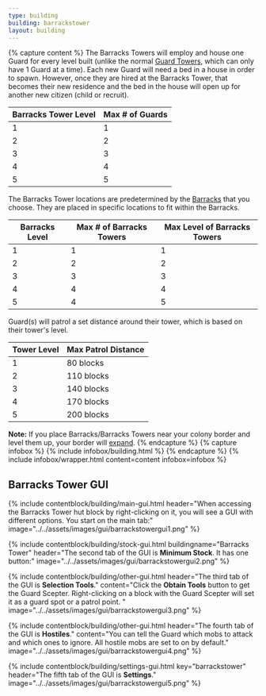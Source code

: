 ```yaml
---
type: building
building: barrackstower
layout: building
---
```

{% capture content %}
The Barracks Towers will employ and house one Guard for every level built (unlike the normal [Guard Towers](../../source/buildings/guardtower), which can only have 1 Guard at a time). Each new Guard will need a bed in a house in order to spawn. However, once they are hired at the Barracks Tower, that becomes their new residence and the bed in the house will open up for another new citizen (child or recruit).

| Barracks Tower Level | Max # of Guards |
|----------------------|-----------------|
| 1                    | 1               |
| 2                    | 2               |
| 3                    | 3               |
| 4                    | 4               |
| 5                    | 5               |

The Barracks Tower locations are predetermined by the [Barracks](../../source/buildings/barracks) that you choose. They are placed in specific locations to fit within the Barracks. 

| Barracks Level | Max # of Barracks Towers | Max Level of Barracks Towers |
|----------------|--------------------------|------------------------------|
| 1              | 1                        | 1                            |
| 2              | 2                        | 2                            |
| 3              | 3                        | 3                            |
| 4              | 4                        | 4                            |
| 5              | 4                        | 5                            |

Guard(s) will patrol a set distance around their tower, which is based on their tower's level.

| Tower Level | Max Patrol Distance |
|-------------|---------------------|
| 1           | 80 blocks           |
| 2           | 110 blocks          |
| 3           | 140 blocks          |
| 4           | 170 blocks          |
| 5           | 200 blocks          |

**Note:** If you place Barracks/Barracks Towers near your colony border and level them up, your border will [expand](../../source/systems/border).
{% endcapture %}
{% capture infobox %}
{% include infobox/building.html %}
{% endcapture %}
{% include infobox/wrapper.html content=content infobox=infobox %}

## Barracks Tower GUI

{% include contentblock/building/main-gui.html header="When accessing the Barracks Tower hut block by right-clicking on it, you will see a GUI with different options. You start on the main tab:" image="../../assets/images/gui/barrackstowergui1.png" %}

{% include contentblock/building/stock-gui.html buildingname="Barracks Tower" header="The second tab of the GUI is <strong>Minimum Stock</strong>. It has one button:" image="../../assets/images/gui/barrackstowergui2.png" %}

{% include contentblock/building/other-gui.html header="The third tab of the GUI is <strong>Selection Tools</strong>." content="Click the <strong>Obtain Tools</strong> button to get the Guard Scepter. Right-clicking on a block with the Guard Scepter will set it as a guard spot or a patrol point. " image="../../assets/images/gui/barrackstowergui3.png" %}

{% include contentblock/building/other-gui.html header="The fourth tab of the GUI is <strong>Hostiles</strong>." content="You can tell the Guard which mobs to attack and which ones to ignore. All hostile mobs are set to on by default." image="../../assets/images/gui/barrackstowergui4.png" %}

{% include contentblock/building/settings-gui.html key="barrackstower" header="The fifth tab of the GUI is <strong>Settings</strong>." image="../../assets/images/gui/barrackstowergui5.png" %}